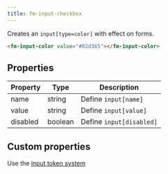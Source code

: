 ```yaml
---
title: fm-input-checkbox
---
```


Creates an `input[type=color]` with effect on forms.

```html preview
<fm-input-color value="#02d365"></fm-input-color>
```

## Properties

| Property | Type    | Description              |
| -------- | ------- | ------------------------ |
| name     | string  | Define `input[name]`     |
| value    | string  | Define `input[value]`    |
| disabled | boolean | Define `input[disabled]` |

## Custom properties

Use the [input token system](../tokens/input)
